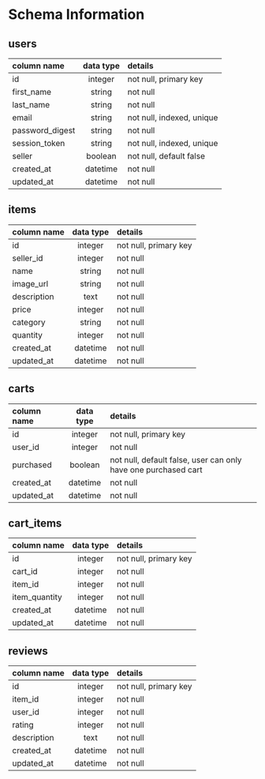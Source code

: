 # Schema Information

## users

| column name     | data type | details                   |
|:----------------|:---------:|:--------------------------|
| id              | integer   | not null, primary key     |
| first_name      | string    | not null                  |
| last_name       | string    | not null                  |
| email           | string    | not null, indexed, unique |              
| password_digest | string    | not null                  |
| session_token   | string    | not null, indexed, unique |
| seller          | boolean   | not null, default false   |
| created_at      | datetime  | not null                  |
| updated_at      | datetime  | not null                  |

## items

| column name     | data type | details                   |
|:----------------|:---------:|:--------------------------|
| id              | integer   | not null, primary key     |
| seller_id       | integer   | not null                  |
| name            | string    | not null                  |
| image_url       | string    | not null                  |
| description     | text      | not null                  |              
| price           | integer   | not null                  |
| category        | string    | not null                  |
| quantity        | integer   | not null                  |
| created_at      | datetime  | not null                  |
| updated_at      | datetime  | not null                  |      

## carts

| column name     | data type | details                                                        |
|:----------------|:---------:|:---------------------------------------------------------------|
| id              | integer   | not null, primary key                                          |
| user_id         | integer   | not null                                                       |
| purchased       | boolean   | not null, default false, user can only have one purchased cart |
| created_at      | datetime  | not null                                                       |
| updated_at      | datetime  | not null                                                       |  

## cart_items

| column name     | data type | details                   |
|:----------------|:---------:|:--------------------------|
| id              | integer   | not null, primary key     |
| cart_id         | integer   | not null                  |
| item_id         | integer   | not null                  |
| item_quantity   | integer   | not null                  |
| created_at      | datetime  | not null                  |
| updated_at      | datetime  | not null                  |

## reviews

| column name     | data type | details                   |
|:----------------|:---------:|:--------------------------|
| id              | integer   | not null, primary key     |
| item_id         | integer   | not null                  |
| user_id         | integer   | not null                  |
| rating          | integer   | not null                  |
| description     | text      | not null                  |
| created_at      | datetime  | not null                  |
| updated_at      | datetime  | not null                  |
